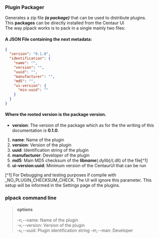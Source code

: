 ### Plugin Packager

Generates a zip file ***(a package)*** that can be used to distribute plugins.<br>
This **packages** can be directly installed from the Centaur UI<br>
The way plpack works is to pack in a single mainly two files:

#### A JSON File containing the next metadata:

```json
{
  "version": "0.1.0",
  "identification": {
    "name": "",
    "version": "",
    "uuid": "",
    "manufacturer": "",
    "md5": "",
    "ui-version": {
      "min-uuid": ""
    }
  }
}
```

#### Where the rooted version is the package version.

* **version**: The version of the package which as for the the writing of this documentation is **0.1.0**.

1. **name**: Name of the plugin
2. **version**: Version of the plugin
3. **uuid**: Identification string of the plugin
4. **manufacturer**: Developer of the plugin
5. **md5**: Main MD5 checksum of the **lib*****name***(.dylib)/(.dll) of the file[^1]
6. **ui-version:uuid**: Minimum version of the CentaurUI that can be run

[^1] For Debugging and testing purposes if compile with _NO_PLUGIN_CHECKSUM_CHECK. The UI will ignore this parameter.
This setup will be informed in the Settings page of the plugins.

### plpack command line

> #### options<br>
> -n,--name: Name of the plugin<br>
> -v,--version: Version of the plugin<br>
> -u,--uuid: Plugin identification string
> -m,--man: Developer
> 